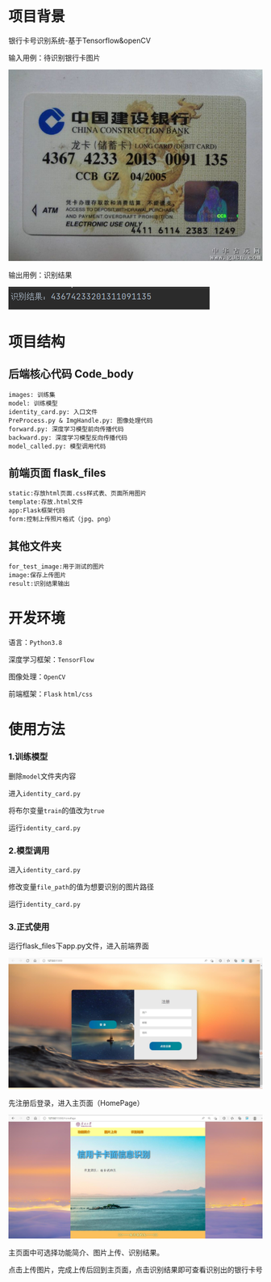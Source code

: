 # 项目背景
银行卡号识别系统-基于Tensorflow&openCV

输入用例：待识别银行卡图片

![image](./for_test_image/img_3.png)

输出用例：识别结果

![img.png](picture_identity/img.png)

# 项目结构
## 后端核心代码 Code_body
```
images: 训练集
model: 训练模型
identity_card.py: 入口文件
PreProcess.py & ImgHandle.py: 图像处理代码
forward.py: 深度学习模型前向传播代码
backward.py: 深度学习模型反向传播代码
model_called.py: 模型调用代码
```
## 前端页面 flask_files
```
static:存放html页面.css样式表、页面所用图片
template:存放.html文件
app:Flask框架代码
form:控制上传照片格式（jpg、png）
```

## 其他文件夹
```
for_test_image:用于测试的图片
image:保存上传图片
result:识别结果输出
```

# 开发环境
语言：`Python3.8`

深度学习框架：`TensorFlow`

图像处理：`OpenCV`

前端框架：`Flask` `html/css`

# 使用方法
### 1.训练模型
删除`model`文件夹内容

进入`identity_card.py`

将布尔变量`train`的值改为`true`

运行`identity_card.py`
### 2.模型调用
进入`identity_card.py`

修改变量`file_path`的值为想要识别的图片路径

运行`identity_card.py`

### 3.正式使用
运行flask_files下app.py文件，进入前端界面

![img.png](picture_identity/login.png)

先注册后登录，进入主页面（HomePage）

![img.png](picture_identity/homepage.png)

主页面中可选择功能简介、图片上传、识别结果。

点击上传图片，完成上传后回到主页面，点击识别结果即可查看识别出的银行卡号
